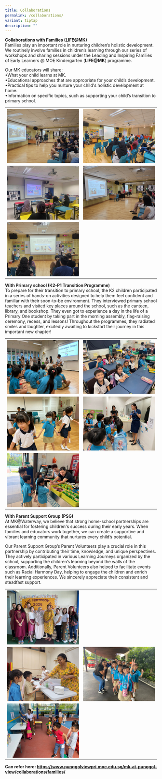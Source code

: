 ```yaml
---
title: Collaborations
permalink: /collaborations/
variant: tiptap
description: ""
---
```

<p><strong>Collaborations with Families (LIFE@MK)</strong>
<br>Families play an important role in nurturing children’s holistic development.
We routinely involve families in children’s learning through our series
of workshops and sharing sessions under the Leading and Inspiring Families
of Early Learners @ MOE Kindergarten (<strong>LIFE@MK</strong>) programme.</p>
<p></p>
<p>Our MK educators will share:
<br>•What your child learns at MK.
<br>•Educational approaches that are appropriate for your child’s development.
<br>•Practical tips to help you nurture your child's holistic development
at home.&nbsp;
<br>•Information on specific topics, such as supporting your child’s transition
to primary school.</p>
<table style="minWidth: 50px">
<colgroup>
<col>
<col>
</colgroup>
<tbody>
<tr>
<th rowspan="1" colspan="1">
<div class="isomer-image-wrapper">
<img style="width: 100%" height="auto" width="100%" alt="" src="/images/MK/With_Families_1.jpg">
</div>
</th>
<th rowspan="1" colspan="1">
<div class="isomer-image-wrapper">
<img style="width: 100%" height="auto" width="100%" alt="" src="/images/MK/With_Families_2.jpg">
</div>
</th>
</tr>
<tr>
<td rowspan="1" colspan="1">
<div class="isomer-image-wrapper">
<img style="width: 100%" height="auto" width="100%" alt="" src="/images/MK/With_Families_3.jpg">
</div>
</td>
<td rowspan="1" colspan="1">
<div class="isomer-image-wrapper">
<img style="width: 100%" height="auto" width="100%" alt="" src="/images/MK/With_Families_4.jpg">
</div>
</td>
</tr>
<tr>
<td rowspan="1" colspan="1">
<div class="isomer-image-wrapper">
<img style="width: 100%" height="auto" width="100%" alt="" src="/images/MK/With_Families_5.jpg">
</div>
</td>
<td rowspan="1" colspan="1">
<p></p>
</td>
</tr>
</tbody>
</table>
<p><strong>With Primary school (K2-P1 Transition Programme)</strong>
<br>To prepare for their transition to primary school, the K2 children participated
in a series of hands-on activities designed to help them feel confident
and familiar with their soon-to-be environment. They interviewed primary
school teachers and visited key places around the school, such as the canteen,
library, and bookshop. They even got to experience a day in the life of
a Primary One student by taking part in the morning assembly, flag-raising
ceremony, recess, and lessons! Throughout the programmes, they radiated
smiles and laughter, excitedly awaiting to kickstart their journey in this
important new chapter!</p>
<table style="minWidth: 50px">
<colgroup>
<col>
<col>
</colgroup>
<tbody>
<tr>
<th rowspan="1" colspan="1">
<div class="isomer-image-wrapper">
<img style="width: 100%" height="auto" width="100%" alt="" src="/images/MK/Primary_School_Photo_1.jpg">
</div>
</th>
<th rowspan="1" colspan="1">
<div class="isomer-image-wrapper">
<img style="width: 100%" height="auto" width="100%" alt="" src="/images/MK/Primary_School_Photo_2.jpg">
</div>
</th>
</tr>
<tr>
<td rowspan="1" colspan="1">
<div class="isomer-image-wrapper">
<img style="width: 100%" height="auto" width="100%" alt="" src="/images/MK/Primary_School_Photo_3.jpg">
</div>
</td>
<td rowspan="1" colspan="1">
<div class="isomer-image-wrapper">
<img style="width: 100%" height="auto" width="100%" alt="" src="/images/MK/Primary_School_Photo_4.jpg">
</div>
</td>
</tr>
<tr>
<td rowspan="1" colspan="1">
<div class="isomer-image-wrapper">
<img style="width: 100%" height="auto" width="100%" alt="" src="/images/MK/Primary_School_Photo_5.jpg">
</div>
</td>
<td rowspan="1" colspan="1">
<p></p>
</td>
</tr>
</tbody>
</table>
<p><strong>With Parent Support Group (PSG)</strong>
<br>At MK@Waterway, we believe that strong home-school partnerships are essential
for fostering children's success during their early years. When families
and educators work together, we can create a supportive and vibrant learning
community that nurtures every child’s potential.</p>
<p>Our Parent Support Group’s Parent Volunteers play a crucial role in this
partnership by contributing their time, knowledge, and unique perspectives.
They actively participated in various Learning Journeys organized by the
school, supporting the children’s learning beyond the walls of the classroom.
Additionally, Parent Volunteers also helped to facilitate events such as
Racial Harmony Day, helping to engage the children and enrich their learning
experiences. We sincerely appreciate their consistent and steadfast support.</p>
<table style="minWidth: 50px">
<colgroup>
<col>
<col>
</colgroup>
<tbody>
<tr>
<th rowspan="1" colspan="1">
<div class="isomer-image-wrapper">
<img style="width: 100%" height="auto" width="100%" alt="" src="/images/MK/PSG_1.jpg">
</div>
</th>
<th rowspan="1" colspan="1">
<div class="isomer-image-wrapper">
<img style="width: 100%" height="auto" width="100%" alt="" src="/images/MK/PSG_2.jpg">
</div>
</th>
</tr>
<tr>
<td rowspan="1" colspan="1">
<div class="isomer-image-wrapper">
<img style="width: 100%" height="auto" width="100%" alt="" src="/images/MK/PSG_3.jpg">
</div>
</td>
<td rowspan="1" colspan="1">
<div class="isomer-image-wrapper">
<img style="width: 100%" height="auto" width="100%" alt="" src="/images/MK/PSG_4.jpg">
</div>
</td>
</tr>
<tr>
<td rowspan="1" colspan="1">
<div class="isomer-image-wrapper">
<img style="width: 100%" height="auto" width="100%" alt="" src="/images/MK/PSG_5.jpg">
</div>
</td>
<td rowspan="1" colspan="1">
<p></p>
</td>
</tr>
</tbody>
</table>
<p><strong>Can refer here: <a href="https://www.punggolviewpri.moe.edu.sg/mk-at-punggol-view/collaborations/families/" rel="noopener noreferrer nofollow" target="_blank">https://www.punggolviewpri.moe.edu.sg/mk-at-punggol-view/collaborations/families/</a></strong>
</p>
<p></p>